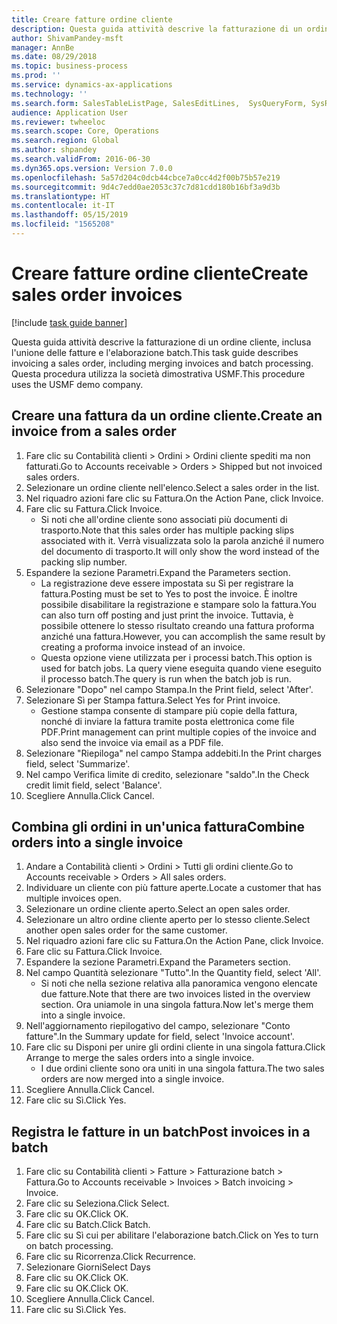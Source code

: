```yaml
---
title: Creare fatture ordine cliente
description: Questa guida attività descrive la fatturazione di un ordine cliente, inclusa l'unione delle fatture e l'elaborazione batch.
author: ShivamPandey-msft
manager: AnnBe
ms.date: 08/29/2018
ms.topic: business-process
ms.prod: ''
ms.service: dynamics-ax-applications
ms.technology: ''
ms.search.form: SalesTableListPage, SalesEditLines,  SysQueryForm, SysRecurrence
audience: Application User
ms.reviewer: twheeloc
ms.search.scope: Core, Operations
ms.search.region: Global
ms.author: shpandey
ms.search.validFrom: 2016-06-30
ms.dyn365.ops.version: Version 7.0.0
ms.openlocfilehash: 5a57d204c0dcb44cbce7a0cc4d2f00b75b57e219
ms.sourcegitcommit: 9d4c7edd0ae2053c37c7d81cdd180b16bf3a9d3b
ms.translationtype: HT
ms.contentlocale: it-IT
ms.lasthandoff: 05/15/2019
ms.locfileid: "1565208"
---
```

# <a name="create-sales-order-invoices"></a><span data-ttu-id="671b1-103">Creare fatture ordine cliente</span><span class="sxs-lookup"><span data-stu-id="671b1-103">Create sales order invoices</span></span>

[!include [task guide banner](../../includes/task-guide-banner.md)]

<span data-ttu-id="671b1-104">Questa guida attività descrive la fatturazione di un ordine cliente, inclusa l'unione delle fatture e l'elaborazione batch.</span><span class="sxs-lookup"><span data-stu-id="671b1-104">This task guide describes invoicing a sales order, including merging invoices and batch processing.</span></span> <span data-ttu-id="671b1-105">Questa procedura utilizza la società dimostrativa USMF.</span><span class="sxs-lookup"><span data-stu-id="671b1-105">This procedure uses the USMF demo company.</span></span>


## <a name="create-an-invoice-from-a-sales-order"></a><span data-ttu-id="671b1-106">Creare una fattura da un ordine cliente.</span><span class="sxs-lookup"><span data-stu-id="671b1-106">Create an invoice from a sales order</span></span>
1. <span data-ttu-id="671b1-107">Fare clic su Contabilità clienti > Ordini > Ordini cliente spediti ma non fatturati.</span><span class="sxs-lookup"><span data-stu-id="671b1-107">Go to Accounts receivable > Orders > Shipped but not invoiced sales orders.</span></span>
2. <span data-ttu-id="671b1-108">Selezionare un ordine cliente nell'elenco.</span><span class="sxs-lookup"><span data-stu-id="671b1-108">Select a sales order in the list.</span></span> 
3. <span data-ttu-id="671b1-109">Nel riquadro azioni fare clic su Fattura.</span><span class="sxs-lookup"><span data-stu-id="671b1-109">On the Action Pane, click Invoice.</span></span>
4. <span data-ttu-id="671b1-110">Fare clic su Fattura.</span><span class="sxs-lookup"><span data-stu-id="671b1-110">Click Invoice.</span></span>
    * <span data-ttu-id="671b1-111">Si noti che all'ordine cliente sono associati più documenti di trasporto.</span><span class="sxs-lookup"><span data-stu-id="671b1-111">Note that this sales order has multiple packing slips associated with it.</span></span> <span data-ttu-id="671b1-112">Verrà visualizzata solo la parola <multiple> anziché il numero del documento di trasporto.</span><span class="sxs-lookup"><span data-stu-id="671b1-112">It will only show the word <multiple> instead of the packing slip number.</span></span>  
5. <span data-ttu-id="671b1-113">Espandere la sezione Parametri.</span><span class="sxs-lookup"><span data-stu-id="671b1-113">Expand the Parameters section.</span></span>
    * <span data-ttu-id="671b1-114">La registrazione deve essere impostata su Sì per registrare la fattura.</span><span class="sxs-lookup"><span data-stu-id="671b1-114">Posting must be set to Yes to post the invoice.</span></span> <span data-ttu-id="671b1-115">È inoltre possibile disabilitare la registrazione e stampare solo la fattura.</span><span class="sxs-lookup"><span data-stu-id="671b1-115">You can also turn off posting and just print the invoice.</span></span> <span data-ttu-id="671b1-116">Tuttavia, è possibile ottenere lo stesso risultato creando una fattura proforma anziché una fattura.</span><span class="sxs-lookup"><span data-stu-id="671b1-116">However, you can accomplish the same result by creating a proforma invoice instead of an invoice.</span></span>  
    * <span data-ttu-id="671b1-117">Questa opzione viene utilizzata per i processi batch.</span><span class="sxs-lookup"><span data-stu-id="671b1-117">This option is used for batch jobs.</span></span> <span data-ttu-id="671b1-118">La query viene eseguita quando viene eseguito il processo batch.</span><span class="sxs-lookup"><span data-stu-id="671b1-118">The query is run when the batch job is run.</span></span>    
6. <span data-ttu-id="671b1-119">Selezionare "Dopo" nel campo Stampa.</span><span class="sxs-lookup"><span data-stu-id="671b1-119">In the Print field, select 'After'.</span></span>
7. <span data-ttu-id="671b1-120">Selezionare Sì per Stampa fattura.</span><span class="sxs-lookup"><span data-stu-id="671b1-120">Select Yes for Print invoice.</span></span>
    * <span data-ttu-id="671b1-121">Gestione stampa consente di stampare più copie della fattura, nonché di inviare la fattura tramite posta elettronica come file PDF.</span><span class="sxs-lookup"><span data-stu-id="671b1-121">Print management can print  multiple copies of the invoice and also send the invoice via email as a PDF file.</span></span>  
8. <span data-ttu-id="671b1-122">Selezionare "Riepiloga" nel campo Stampa addebiti.</span><span class="sxs-lookup"><span data-stu-id="671b1-122">In the Print charges field, select 'Summarize'.</span></span>
9. <span data-ttu-id="671b1-123">Nel campo Verifica limite di credito, selezionare "saldo".</span><span class="sxs-lookup"><span data-stu-id="671b1-123">In the Check credit limit field, select 'Balance'.</span></span>
10. <span data-ttu-id="671b1-124">Scegliere Annulla.</span><span class="sxs-lookup"><span data-stu-id="671b1-124">Click Cancel.</span></span>

## <a name="combine-orders-into-a-single-invoice"></a><span data-ttu-id="671b1-125">Combina gli ordini in un'unica fattura</span><span class="sxs-lookup"><span data-stu-id="671b1-125">Combine orders into a single invoice</span></span>
1. <span data-ttu-id="671b1-126">Andare a Contabilità clienti > Ordini > Tutti gli ordini cliente.</span><span class="sxs-lookup"><span data-stu-id="671b1-126">Go to Accounts receivable > Orders > All sales orders.</span></span>
2. <span data-ttu-id="671b1-127">Individuare un cliente con più fatture aperte.</span><span class="sxs-lookup"><span data-stu-id="671b1-127">Locate a customer that has multiple invoices open.</span></span>
3. <span data-ttu-id="671b1-128">Selezionare un ordine cliente aperto.</span><span class="sxs-lookup"><span data-stu-id="671b1-128">Select an open sales order.</span></span>
4. <span data-ttu-id="671b1-129">Selezionare un altro ordine cliente aperto per lo stesso cliente.</span><span class="sxs-lookup"><span data-stu-id="671b1-129">Select another open sales order for the same customer.</span></span>
5. <span data-ttu-id="671b1-130">Nel riquadro azioni fare clic su Fattura.</span><span class="sxs-lookup"><span data-stu-id="671b1-130">On the Action Pane, click Invoice.</span></span>
6. <span data-ttu-id="671b1-131">Fare clic su Fattura.</span><span class="sxs-lookup"><span data-stu-id="671b1-131">Click Invoice.</span></span>
7. <span data-ttu-id="671b1-132">Espandere la sezione Parametri.</span><span class="sxs-lookup"><span data-stu-id="671b1-132">Expand the Parameters section.</span></span>
8. <span data-ttu-id="671b1-133">Nel campo Quantità selezionare "Tutto".</span><span class="sxs-lookup"><span data-stu-id="671b1-133">In the Quantity field, select 'All'.</span></span>
    * <span data-ttu-id="671b1-134">Si noti che nella sezione relativa alla panoramica vengono elencate due fatture.</span><span class="sxs-lookup"><span data-stu-id="671b1-134">Note that there are two invoices listed in the overview section.</span></span> <span data-ttu-id="671b1-135">Ora uniamole in una singola fattura.</span><span class="sxs-lookup"><span data-stu-id="671b1-135">Now let's merge them into a single invoice.</span></span>  
9. <span data-ttu-id="671b1-136">Nell'aggiornamento riepilogativo del campo, selezionare "Conto fatture".</span><span class="sxs-lookup"><span data-stu-id="671b1-136">In the Summary update for field, select 'Invoice account'.</span></span>
10. <span data-ttu-id="671b1-137">Fare clic su Disponi per unire gli ordini cliente in una singola fattura.</span><span class="sxs-lookup"><span data-stu-id="671b1-137">Click Arrange to merge the sales orders into a single invoice.</span></span>
    * <span data-ttu-id="671b1-138">I due ordini cliente sono ora uniti in una singola fattura.</span><span class="sxs-lookup"><span data-stu-id="671b1-138">The two sales orders are now merged into a single invoice.</span></span>   
11. <span data-ttu-id="671b1-139">Scegliere Annulla.</span><span class="sxs-lookup"><span data-stu-id="671b1-139">Click Cancel.</span></span>
12. <span data-ttu-id="671b1-140">Fare clic su Sì.</span><span class="sxs-lookup"><span data-stu-id="671b1-140">Click Yes.</span></span>

## <a name="post-invoices-in-a-batch"></a><span data-ttu-id="671b1-141">Registra le fatture in un batch</span><span class="sxs-lookup"><span data-stu-id="671b1-141">Post invoices in a batch</span></span>
1. <span data-ttu-id="671b1-142">Fare clic su Contabilità clienti > Fatture > Fatturazione batch > Fattura.</span><span class="sxs-lookup"><span data-stu-id="671b1-142">Go to Accounts receivable > Invoices > Batch invoicing > Invoice.</span></span>
2. <span data-ttu-id="671b1-143">Fare clic su Seleziona.</span><span class="sxs-lookup"><span data-stu-id="671b1-143">Click Select.</span></span>
3. <span data-ttu-id="671b1-144">Fare clic su OK.</span><span class="sxs-lookup"><span data-stu-id="671b1-144">Click OK.</span></span>
4. <span data-ttu-id="671b1-145">Fare clic su Batch.</span><span class="sxs-lookup"><span data-stu-id="671b1-145">Click Batch.</span></span>
5. <span data-ttu-id="671b1-146">Fare clic su Sì cui per abilitare l'elaborazione batch.</span><span class="sxs-lookup"><span data-stu-id="671b1-146">Click on Yes to turn on batch processing.</span></span>
6. <span data-ttu-id="671b1-147">Fare clic su Ricorrenza.</span><span class="sxs-lookup"><span data-stu-id="671b1-147">Click Recurrence.</span></span>
7. <span data-ttu-id="671b1-148">Selezionare Giorni</span><span class="sxs-lookup"><span data-stu-id="671b1-148">Select Days</span></span>
8. <span data-ttu-id="671b1-149">Fare clic su OK.</span><span class="sxs-lookup"><span data-stu-id="671b1-149">Click OK.</span></span>
9. <span data-ttu-id="671b1-150">Fare clic su OK.</span><span class="sxs-lookup"><span data-stu-id="671b1-150">Click OK.</span></span>
10. <span data-ttu-id="671b1-151">Scegliere Annulla.</span><span class="sxs-lookup"><span data-stu-id="671b1-151">Click Cancel.</span></span>
11. <span data-ttu-id="671b1-152">Fare clic su Sì.</span><span class="sxs-lookup"><span data-stu-id="671b1-152">Click Yes.</span></span>

